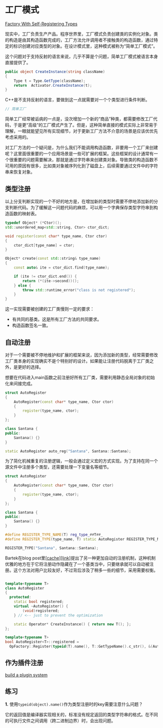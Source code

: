 # 工厂模式

[Factory With Self-Registering Types](https://www.bfilipek.com/2018/02/factory-selfregister.html)

现实中，工厂负责生产产品。程序世界里，工厂模式负责创建类的实例化对象。类的构造是由其构造函数完成的，工厂方法允许调用者不接触类的构造函数，通过特定的标识创建对应类型的对象。在设计模式里，这种模式被称为“简单工厂模式”。

这个问题对于支持反射的语言来说，几乎不算是个问题，简单工厂模式被语言本身直接提供了。

```csharp
public object CreateInstance(string className)
{         
    Type t = Type.GetType(className);
    return  Activator.CreateInstance(t);
}

```

C++是不支持反射的语言，要做到这一点就需要对一个个类型进行条件判断。

```cpp
// 简单工厂
```

简单工厂经常被诟病的一点是，没次增加一个新的“商品”种类，都需要修改工厂代码，于是更“高级”的工厂模式产生了。但是，这种简单直接的模式实际上非常易于理解，一眼就能望见所有实现细节，对于更新工厂方法不介意的场景是应该优优先考虑采用的。

对工厂方法的一个疑问是，为什么我们不能调用构造函数，非要用一个工厂来创建呢？这里面很重要的一个应用场景是一些可扩展的框架。这些框架的设计通常有一个很重要的问题需要解决，那就是通过字符串来创建类对象。导致类的构造函数不可用的原因有很多，比如类对象被序列化到了磁盘上，后续需要通过文件中的字符串来恢复对象。

## 类型注册

以上分支判断实现的一个不好的地方是，在增加新的类型时需要不停地添加新的分支判断代码。为了缓解这一问题代码的麻烦，可以用一个字典保存类型字符串到构造函数的映射表。

```cpp
typedef Object* (*Ctor)();
std::unordered_map<std::string, Ctor> ctor_dict;

void register(const char* type_name, Ctor ctor)
{
    ctor_dict[type_name] = ctor;
}

Object* create(const std::string& type_name)
{
    const auto& ite = ctor_dict.find(type_name);

    if (ite != ctor_dict.end()) {
        return (*(ite->second))();
    } else {
        throw std::runtime_error("class is not registered");
    }
}
```

这一实现需要被创建的工厂类慢则一定的要求：

* 有共同的基类。这是所有工厂方法的共同要求。
* 构造函数签名一致。

## 自动注册

对于一个需要被不停地维护和扩展的框架来说，因为添加新的类型，经常需要修改工厂类本身的实现确实不是个特别好的设计。如果能让注册代码脱离于工厂类之外，是更好的选择。

想要在代码进入main函数之前注册好所有工厂类，需要利用静态全局对象的初始化来间接完成。

```cpp
struct AutoRegister
{
    AutoRegister(const char* type_name, Ctor ctor)
    {
        register(type_name, ctor);
    }
};

class Santana {
public:
    Santana() {}
}

static AutoRegister auto_reg("Santana", Santana::Santana);
```

为了简化机械重复的注册逻辑，一般会通过定义宏的方式实现。为了支持在同一个源文件中注册多个类型，还需要处理一下变量名等细节。

```cpp
struct AutoRegister
{
    AutoRegister(const char* type_name, Ctor ctor)
    {
        register(type_name, ctor);
    }
};

class Santana {
public:
    Santana() {}
}

#define REGISTER_TYPE_NAME(T) reg_type_##T##_
#define REGISTER_TYPE(type_name, T) static AutoRegister REGISTER_TYPE_NAME(T)(type_name, T::T);

REGISTER_TYPE("Santana", Santana::Santana);
```

Bartek在blog post里[[cache]](Bartek_Factory_With_Self_Registering_Types.html)[[link]](https://www.bfilipek.com/2018/02/factory-selfregister.html)提出了另一种更加自动的注册机制，这种机制优雅的地方在于它将注册动作隐藏在了一个基类当中，只要继承就可以自动被注册。这个方法对用户比较友好，不过背后涉及了稍多一些的细节，采用需要权衡。

```cpp

template<typename T>
class AutoRegister
{
  protected:
    static bool registered;
    virtual ~AutoRegister() {
        (void)registered;
    } // <-- just to prevent the optimization

    static Operator* CreateInstance() { return new T(); };
};

template<typename T>
bool AutoRegister<T>::registered =
  OpFactory::Register(typeid(T).name(), T::GetTypeName().c_str(), &(AutoRegister<T>::CreateInstance));
```

## 作为插件注册

[build a plugin system](https://sourcey.com/articles/building-a-simple-cpp-cross-platform-plugin-system)

## 练习

**1.** 使用`typeid(object).name()`作为类型注册时的key需要注意什么问题？

它的返回值是编译器实现相关的，标准没有规定返回的类型字符串的格式。在不同的可执行文件之间调用（跨二进制边界）时，会出现问题。
